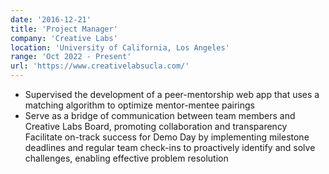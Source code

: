 ```yaml
---
date: '2016-12-21'
title: 'Project Manager'
company: 'Creative Labs'
location: 'University of California, Los Angeles'
range: 'Oct 2022 - Present'
url: 'https://www.creativelabsucla.com/'
---
```


- Supervised the development of a peer-mentorship web app that uses a matching algorithm to optimize mentor-mentee pairings
- Serve as a bridge of communication between team members and Creative Labs Board, promoting collaboration and transparency
  Facilitate on-track success for Demo Day by implementing milestone deadlines and regular team check-ins to proactively identify and solve challenges, enabling effective problem resolution
